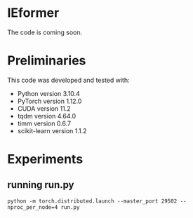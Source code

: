 # IEformer


The code is coming soon.


# Preliminaries

This code was developed and tested with:

- Python version 3.10.4
- PyTorch version 1.12.0
- CUDA version 11.2
- tqdm version 4.64.0
- timm version 0.6.7
- scikit-learn version 1.1.2

# Experiments

## running run.py

```
python -m torch.distributed.launch --master_port 29502 --nproc_per_node=4 run.py
```
